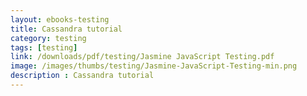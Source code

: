 ```yaml
---
layout: ebooks-testing
title: Cassandra tutorial
category: testing
tags: [testing]
link: /downloads/pdf/testing/Jasmine JavaScript Testing.pdf 
image: /images/thumbs/testing/Jasmine-JavaScript-Testing-min.png
description : Cassandra tutorial 
---
```












